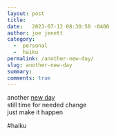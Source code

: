```yaml
---
layout: post
title:  
date:   2023-07-12 08:30:50 -0400
author: joe jenett
category:
  -  personal
  -  haiku
permalink: /another-new-day/
slug: another-new-day
summary: 
comments: true
---
```


<p>
another <a href="https://joejenett.com/newday/">new day</a><br>
still time for needed change<br>
just make it happen
</p>

#haiku  


<a href="https://brid.gy/publish/mastodon"></a>